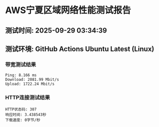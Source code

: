# AWS宁夏区域网络性能测试报告
## 测试时间: 2025-09-29 03:34:39
## 测试环境: GitHub Actions Ubuntu Latest (Linux)

### 带宽测试结果
```
Ping: 8.166 ms
Download: 2081.99 Mbit/s
Upload: 1722.24 Mbit/s
```

### HTTP连接测试结果
```
HTTP状态码: 307
响应时间: 3.438543秒
下载速度: 0字节/秒
```

